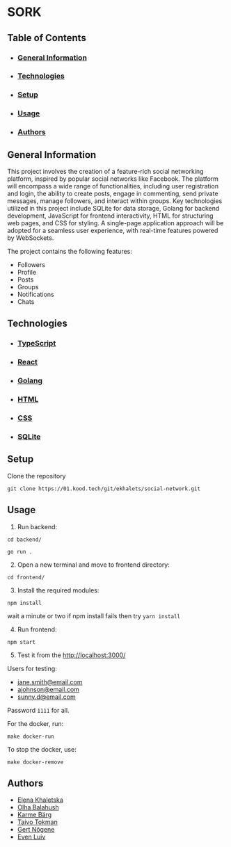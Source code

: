 # SORK
<!-- # Social-network -->

## Table of Contents
- ### [General Information](#general-information)
- ### [Technologies](#technologies)
- ### [Setup](#setup)
- ### [Usage](#usage)
- ### [Authors](#authors)

## General Information

This project involves the creation of a feature-rich social networking platform, inspired by popular social networks like Facebook. The platform will encompass a wide range of functionalities, including user registration and login, the ability to create posts, engage in commenting, send private messages, manage followers, and interact within groups. Key technologies utilized in this project include SQLite for data storage, Golang for backend development, JavaScript for frontend interactivity, HTML for structuring web pages, and CSS for styling. A single-page application approach will be adopted for a seamless user experience, with real-time features powered by WebSockets.

The project contains the following features:

- Followers
- Profile
- Posts
- Groups
- Notifications
- Chats

## Technologies
- ### [TypeScript](https://www.typescriptlang.org/)
- ### [React](https://react.dev/)
- ### [Golang](https://go.dev/)
- ### [HTML](https://www.w3.org/html/)
- ### [CSS](https://developer.mozilla.org/en-US/docs/Web/CSS)
- ### [SQLite](https://sqlite.org/index.html)

## Setup
<!-- TODO -->
Clone the repository
```
git clone https://01.kood.tech/git/ekhalets/social-network.git
```

## Usage
1. Run backend:
```
cd backend/
```
```
go run .
```

2. Open a new terminal and move to frontend directory:
```
cd frontend/
```
3. Install the required modules:
```
npm install
```
wait a minute or two if npm install fails then try `yarn install`

4. Run frontend: 
```
npm start
```
5. Test it from the [http://localhost:3000/](http://localhost:3000/)

Users for testing:
- jane.smith@email.com
- ajohnson@email.com
- sunny.d@email.com

Password <code>1111</code> for all.

For the docker, run:
```
make docker-run
```
To stop the docker, use:
```
make docker-remove
```

## Authors
- [Elena Khaletska](https://github.com/khaletska)
- [Olha Balahush](https://github.com/OlhaBalahush)
- [Karme Bärg](https://01.kood.tech/git/Karme)
- [Taivo Tokman](https://github.com/O31)
- [Gert Nõgene](https://github.com/GitGert)
- [Even Luiv](https://01.kood.tech/git/evenluiv)
